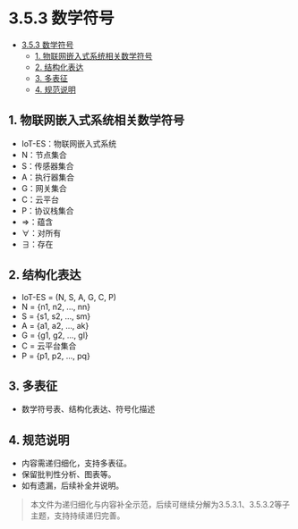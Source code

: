 # 3.5.3 数学符号


<!-- TOC START -->

- [3.5.3 数学符号](#353-数学符号)
  - [1. 物联网嵌入式系统相关数学符号](#1-物联网嵌入式系统相关数学符号)
  - [2. 结构化表达](#2-结构化表达)
  - [3. 多表征](#3-多表征)
  - [4. 规范说明](#4-规范说明)

<!-- TOC END -->

## 1. 物联网嵌入式系统相关数学符号

- IoT-ES：物联网嵌入式系统
- N：节点集合
- S：传感器集合
- A：执行器集合
- G：网关集合
- C：云平台
- P：协议栈集合
- ⇒：蕴含
- ∀：对所有
- ∃：存在

## 2. 结构化表达

- IoT-ES = (N, S, A, G, C, P)
- N = {n1, n2, ..., nn}
- S = {s1, s2, ..., sm}
- A = {a1, a2, ..., ak}
- G = {g1, g2, ..., gl}
- C = 云平台集合
- P = {p1, p2, ..., pq}

## 3. 多表征

- 数学符号表、结构化表达、符号化描述

## 4. 规范说明

- 内容需递归细化，支持多表征。
- 保留批判性分析、图表等。
- 如有遗漏，后续补全并说明。

> 本文件为递归细化与内容补全示范，后续可继续分解为3.5.3.1、3.5.3.2等子主题，支持持续递归完善。

